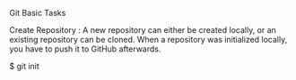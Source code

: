 Git Basic Tasks

Create Repository :
A new repository can either be created locally, or an existing repository can be cloned. When a repository was initialized locally, you have to push it to GitHub afterwards.

$ git init
